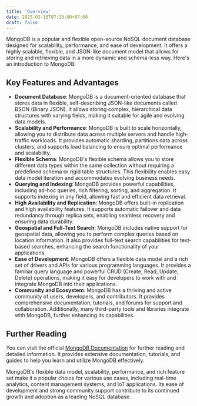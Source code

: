 ```yaml
---
title: 'Overview'
date: 2025-03-16T07:20:00+07:00
draft: false
---
```


MongoDB is a popular and flexible open-source NoSQL document database designed for scalability, performance, and ease of development. It offers a highly scalable, flexible, and JSON-like document model that allows for storing and retrieving data in a more dynamic and schema-less way. Here's an introduction to MongoDB:

## Key Features and Advantages

- **Document Database**: MongoDB is a document-oriented database that stores data in flexible, self-describing JSON-like documents called BSON (Binary JSON). It allows storing complex, hierarchical data structures with varying fields, making it suitable for agile and evolving data models.
- **Scalability and Performance**: MongoDB is built to scale horizontally, allowing you to distribute data across multiple servers and handle high-traffic workloads. It provides automatic sharding, partitions data across clusters, and supports load balancing to ensure optimal performance and scalability.
- **Flexible Schema**: MongoDB's flexible schema allows you to store different data types within the same collection without requiring a predefined schema or rigid table structures. This flexibility enables easy data model iteration and accommodates evolving business needs.
- **Querying and Indexing**: MongoDB provides powerful capabilities, including ad-hoc queries, rich filtering, sorting, and aggregation. It supports indexing in any field, allowing fast and efficient data retrieval.
- **High Availability and Replication**: MongoDB offers built-in replication and high availability features. It supports automatic failover and data redundancy through replica sets, enabling seamless recovery and ensuring data durability.
- **Geospatial and Full-Text Search**: MongoDB includes native support for geospatial data, allowing you to perform complex queries based on location information. It also provides full-text search capabilities for text-based searches, enhancing the search functionality of your applications.
- **Ease of Development**: MongoDB offers a flexible data model and a rich set of drivers and APIs for various programming languages. It provides a familiar query language and powerful CRUD (Create, Read, Update, Delete) operations, making it easy for developers to work with and integrate MongoDB into their applications.
- **Community and Ecosystem**: MongoDB has a thriving and active community of users, developers, and contributors. It provides comprehensive documentation, tutorials, and forums for support and collaboration. Additionally, many third-party tools and libraries integrate with MongoDB, further enhancing its capabilities.

## Further Reading

You can visit the official [MongoDB Documentation](https://docs.mongodb.com/) for further reading and detailed information. It provides extensive documentation, tutorials, and guides to help you learn and utilize MongoDB effectively.

MongoDB's flexible data model, scalability, performance, and rich feature set make it a popular choice for various use cases, including real-time analytics, content management systems, and IoT applications. Its ease of development and strong community support contribute to its continued growth and adoption as a leading NoSQL database.

